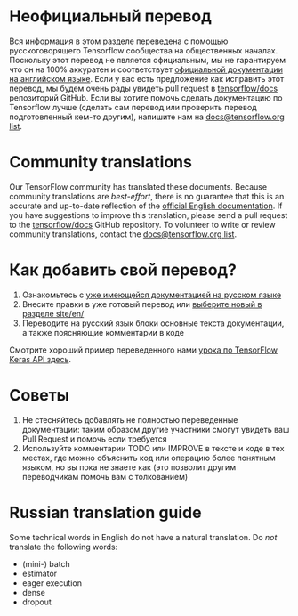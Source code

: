 # Неофициальный перевод

Вся информация в этом разделе переведена с помощью русскоговорящего Tensorflow
сообщества на общественных началах. Поскольку этот перевод не является
официальным, мы не гарантируем что он на 100% аккуратен и соответствует
[официальной документации на английском языке](https://www.tensorflow.org/?hl=en).
Если у вас есть предложение как исправить этот перевод, мы будем очень рады
увидеть pull request в [tensorflow/docs](https://github.com/tensorflow/docs)
репозиторий GitHub. Если вы хотите помочь сделать документацию по Tensorflow
лучше (сделать сам перевод или проверить перевод подготовленный кем-то другим),
напишите нам на
[docs@tensorflow.org list](https://groups.google.com/a/tensorflow.org/forum/#!forum/docs).

# Community translations

Our TensorFlow community has translated these documents. Because community
translations are *best-effort*, there is no guarantee that this is an accurate
and up-to-date reflection of the
[official English documentation](https://www.tensorflow.org/?hl=en). 
If you have suggestions to improve this translation, please send a pull request 
to the [tensorflow/docs](https://github.com/tensorflow/docs) GitHub repository. 
To volunteer to write or review community translations, contact the
[docs@tensorflow.org list](https://groups.google.com/a/tensorflow.org/forum/#!forum/docs).

# Как добавить свой перевод?

1. Ознакомьтесь с [уже имеющейся документацией на русском языке](https://github.com/tensorflow/docs/tree/master/site/ru)
2. Внесите правки в уже готовый перевод или [выберите новый в разделе site/en/](https://github.com/tensorflow/docs/tree/master/site/en)
3. Переводите на русский язык блоки основные текста документации, а также поясняющие комментарии в коде

Смотрите хороший пример переведенного нами [урока по TensorFlow Keras API здесь](https://github.com/tensorflow/docs/blob/master/site/ru/tutorials/keras/basic_classification.ipynb).

# Советы

1. Не стесняйтесь добавлять не полностью переведенные документации: таким образом другие участники смогут увидеть ваш Pull Request и помочь если требуется
2. Используйте комментарии TODO или IMPROVE в тексте и коде в тех местах, где можно объяснить код или операцию более понятным языком, но вы пока не знаете как (это позволит другим переводчикам помочь вам с толкованием)

# Russian translation guide

Some technical words in English do not have a natural translation. Do *not*
translate the following words:

*   (mini-) batch
*   estimator
*   eager execution
*   dense
*   dropout
